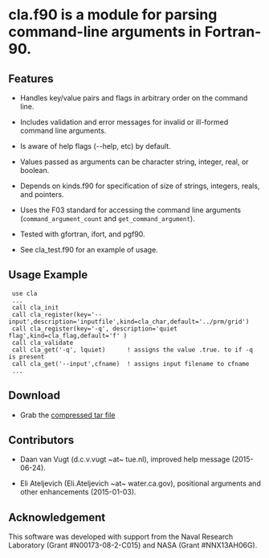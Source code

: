 
# cla.f90 is a module for parsing command-line arguments in Fortran-90.

## Features

-    Handles key/value pairs and flags in arbitrary order on the command line.

-    Includes validation and error messages for invalid or ill-formed command line arguments.

-    Is aware of help flags (--help, etc) by default.

-    Values passed as arguments can be character string, integer, real, or boolean.

-    Depends on kinds.f90 for specification of size of strings, integers, reals, and pointers.

-    Uses the F03 standard for accessing the command line arguments (`command_argument_count` and `get_command_argument`).

-    Tested with gfortran, ifort, and pgf90.

-    See cla_test.f90 for an example of usage.

## Usage Example

     use cla
     ...
     call cla_init
     call cla_register(key='--input',description='inputfile',kind=cla_char,default='../prm/grid')
     call cla_register(key='-q', description='quiet flag',kind=cla_flag,default='f' )
     call cla_validate
     call cla_get('-q', lquiet)      ! assigns the value .true. to if -q is present
     call cla_get('--input',cfname)  ! assigns input filename to cfname
     ...

## Download

- Grab the [compressed tar file](https://hachi.cee.pdx.edu/fossil/CLAF90/info/tip)

## Contributors

-    Daan van Vugt (d.c.v.vugt ~at~ tue.nl), improved help message (2015-06-24).

-    Eli Ateljevich (Eli.Ateljevich ~at~ water.ca.gov), positional arguments and other enhancements (2015-01-03).

## Acknowledgement

This software was developed with support from the Naval Research Laboratory (Grant #N00173-08-2-C015) and NASA (Grant #NNX13AH06G).
